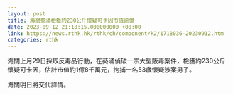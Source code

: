 ```yaml
---
layout: post
title: 海關葵涌檢獲約230公斤懷疑可卡因市值逾億
date: 2023-09-12 21:18:15.000000000 +08:00
link: https://news.rthk.hk/rthk/ch/component/k2/1718036-20230912.htm
categories: rthk
---
```


海關上月29日採取反毒品行動，在葵涌偵破一宗大型販毒案件，檢獲約230公斤懷疑可卡因，估計市值約1億8千萬元，拘捕一名53歲懷疑涉案男子。

海關明日將交代詳情。
